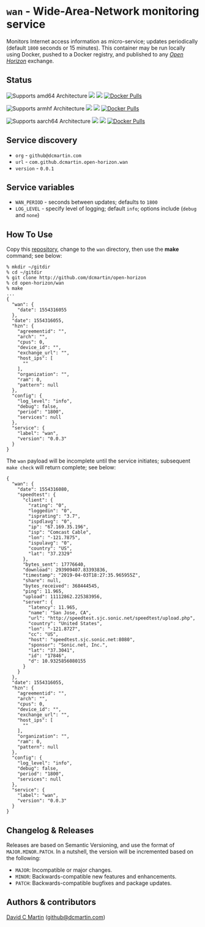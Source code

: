 # `wan` - Wide-Area-Network monitoring service

Monitors Internet access information as micro-service; updates periodically (default `1800` seconds or 15 minutes).  This container may be run locally using Docker, pushed to a Docker registry, and published to any [_Open Horizon_][open-horizon] exchange.

## Status

![Supports amd64 Architecture][amd64-shield]
[![](https://images.microbadger.com/badges/image/dcmartin/amd64_com.github.dcmartin.open-horizon.wan.svg)](https://microbadger.com/images/dcmartin/amd64_com.github.dcmartin.open-horizon.wan "Get your own image badge on microbadger.com")
[![](https://images.microbadger.com/badges/version/dcmartin/amd64_com.github.dcmartin.open-horizon.wan.svg)](https://microbadger.com/images/dcmartin/amd64_com.github.dcmartin.open-horizon.wan "Get your own version badge on microbadger.com")
[![Docker Pulls][pulls-amd64]][docker-amd64]

[docker-amd64]: https://hub.docker.com/r/dcmartin/amd64_com.github.dcmartin.open-horizon.wan
[pulls-amd64]: https://img.shields.io/docker/pulls/dcmartin/amd64_com.github.dcmartin.open-horizon.wan.svg

![Supports armhf Architecture][arm-shield]
[![](https://images.microbadger.com/badges/image/dcmartin/arm_com.github.dcmartin.open-horizon.wan.svg)](https://microbadger.com/images/dcmartin/arm_com.github.dcmartin.open-horizon.wan "Get your own image badge on microbadger.com")
[![](https://images.microbadger.com/badges/version/dcmartin/arm_com.github.dcmartin.open-horizon.wan.svg)](https://microbadger.com/images/dcmartin/arm_com.github.dcmartin.open-horizon.wan "Get your own version badge on microbadger.com")
[![Docker Pulls][pulls-arm]][docker-arm]

[docker-arm]: https://hub.docker.com/r/dcmartin/arm_com.github.dcmartin.open-horizon.wan
[pulls-arm]: https://img.shields.io/docker/pulls/dcmartin/arm_com.github.dcmartin.open-horizon.wan.svg

![Supports aarch64 Architecture][arm64-shield]
[![](https://images.microbadger.com/badges/image/dcmartin/arm64_com.github.dcmartin.open-horizon.wan.svg)](https://microbadger.com/images/dcmartin/arm64_com.github.dcmartin.open-horizon.wan "Get your own image badge on microbadger.com")
[![](https://images.microbadger.com/badges/version/dcmartin/arm64_com.github.dcmartin.open-horizon.wan.svg)](https://microbadger.com/images/dcmartin/arm64_com.github.dcmartin.open-horizon.wan "Get your own version badge on microbadger.com")
[![Docker Pulls][pulls-arm64]][docker-arm64]

[docker-arm64]: https://hub.docker.com/r/dcmartin/arm64_com.github.dcmartin.open-horizon.wan
[pulls-arm64]: https://img.shields.io/docker/pulls/dcmartin/arm64_com.github.dcmartin.open-horizon.wan.svg

[arm64-shield]: https://img.shields.io/badge/aarch64-yes-green.svg
[amd64-shield]: https://img.shields.io/badge/amd64-yes-green.svg
[arm-shield]: https://img.shields.io/badge/armhf-yes-green.svg

## Service discovery
+ `org` - `github@dcmartin.com`
+ `url` - `com.github.dcmartin.open-horizon.wan`
+ `version` - `0.0.1`

## Service variables
+ `WAN_PERIOD` - seconds between updates; defaults to `1800`
+ `LOG_LEVEL` - specify level of logging; default `info`; options include (`debug` and `none`)

## How To Use

Copy this [repository][repository], change to the `wan` directory, then use the **make** command; see below:

```
% mkdir ~/gitdir
% cd ~/gitdir
% git clone http://github.com/dcmartin/open-horizon
% cd open-horizon/wan
% make
...
{
  "wan": {
    "date": 1554316055
  },
  "date": 1554316055,
  "hzn": {
    "agreementid": "",
    "arch": "",
    "cpus": 0,
    "device_id": "",
    "exchange_url": "",
    "host_ips": [
      ""
    ],
    "organization": "",
    "ram": 0,
    "pattern": null
  },
  "config": {
    "log_level": "info",
    "debug": false,
    "period": "1800",
    "services": null
  },
  "service": {
    "label": "wan",
    "version": "0.0.3"
  }
}
```

The `wan` payload will be incomplete until the service initiates; subsequent `make check` will return complete; see below:

```
{
  "wan": {
    "date": 1554316080,
    "speedtest": {
      "client": {
        "rating": "0",
        "loggedin": "0",
        "isprating": "3.7",
        "ispdlavg": "0",
        "ip": "67.169.35.196",
        "isp": "Comcast Cable",
        "lon": "-121.7875",
        "ispulavg": "0",
        "country": "US",
        "lat": "37.2329"
      },
      "bytes_sent": 17776640,
      "download": 293909407.83393836,
      "timestamp": "2019-04-03T18:27:35.965955Z",
      "share": null,
      "bytes_received": 368444545,
      "ping": 11.965,
      "upload": 11112862.225383956,
      "server": {
        "latency": 11.965,
        "name": "San Jose, CA",
        "url": "http://speedtest.sjc.sonic.net/speedtest/upload.php",
        "country": "United States",
        "lon": "-121.8727",
        "cc": "US",
        "host": "speedtest.sjc.sonic.net:8080",
        "sponsor": "Sonic.net, Inc.",
        "lat": "37.3041",
        "id": "17846",
        "d": 10.9325856080155
      }
    }
  },
  "date": 1554316055,
  "hzn": {
    "agreementid": "",
    "arch": "",
    "cpus": 0,
    "device_id": "",
    "exchange_url": "",
    "host_ips": [
      ""
    ],
    "organization": "",
    "ram": 0,
    "pattern": null
  },
  "config": {
    "log_level": "info",
    "debug": false,
    "period": "1800",
    "services": null
  },
  "service": {
    "label": "wan",
    "version": "0.0.3"
  }
}
```

## Changelog & Releases

Releases are based on Semantic Versioning, and use the format
of ``MAJOR.MINOR.PATCH``. In a nutshell, the version will be incremented
based on the following:

- ``MAJOR``: Incompatible or major changes.
- ``MINOR``: Backwards-compatible new features and enhancements.
- ``PATCH``: Backwards-compatible bugfixes and package updates.

## Authors & contributors

[David C Martin][dcmartin] (github@dcmartin.com)

[userinput]: ../wan/userinput.json
[service-json]: ../wan/service.json
[build-json]: ../wan/build.json
[dockerfile]: ../wan/Dockerfile


[dcmartin]: https://github.com/dcmartin
[issue]: https://github.com/dcmartin/open-horizon/issues
[macos-install]: http://pkg.bluehorizon.network/macos
[open-horizon]: http://github.com/open-horizon/
[repository]: https://github.com/dcmartin/open-horizon
[setup]: ../setup/README.md
